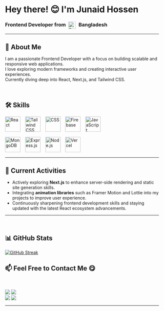<!-- Banner Image -->

<h1>Hey there!  😊  I'm Junaid Hossen</h1>
<h3>
  Frontend Developer from&nbsp;
  <img src="https://upload.wikimedia.org/wikipedia/commons/f/f9/Flag_of_Bangladesh.svg" alt="Bangladesh Flag" width="24" style="vertical-align: middle; margin-right: 6px;">
  Bangladesh
</h3>






---

## 👋 About Me
I am a passionate Frontend Developer with a focus on building scalable and responsive web applications.  
I love exploring modern frameworks and creating interactive user experiences.  
Currently diving deep into React, Next.js, and Tailwind CSS.



<br>

## 🛠 Skills

<p>
  <img src="https://skillicons.dev/icons?i=react" height="50" alt="React" />&nbsp;&nbsp;&nbsp;
  <img src="https://skillicons.dev/icons?i=tailwind" height="50" alt="Tailwind CSS" />&nbsp;&nbsp;&nbsp;
  <img src="https://skillicons.dev/icons?i=css" height="50" alt="CSS" />&nbsp;&nbsp;&nbsp;
  <img src="https://skillicons.dev/icons?i=firebase" height="50" alt="Firebase" />&nbsp;&nbsp;&nbsp;
  <img src="https://skillicons.dev/icons?i=javascript" height="50" alt="JavaScript" />
</p>

<p>
  <img src="https://skillicons.dev/icons?i=mongodb" height="50" alt="MongoDB" />&nbsp;&nbsp;&nbsp;
  <img src="https://skillicons.dev/icons?i=express" height="50" alt="Express.js" />&nbsp;&nbsp;&nbsp;
  <img src="https://skillicons.dev/icons?i=nodejs" height="50" alt="Node.js" />&nbsp;&nbsp;&nbsp;
  <img src="https://skillicons.dev/icons?i=vercel" height="50" alt="Vercel" />
</p>


---

## 🔭 Current Activities
- Actively exploring **Next.js** to enhance server-side rendering and static site generation skills.  
- Integrating **animation libraries** such as Framer Motion and Lottie into my projects to improve user experience.  
- Continuously sharpening frontend development skills and staying updated with the latest React ecosystem advancements.  


---


<br>

## 📊 GitHub Stats

[![GitHub Streak](https://streak-stats.demolab.com/?user=junaid014)](https://git.io/streak-stats)


## 📫 Feel Free to Contact Me 😋
<br>

<a href="mailto:junaidhossen014@gmail.com"><img src="https://img.shields.io/badge/Email-junaidhossen014%40gmail.com-orange"></a>
<a href="https://wa.me/8801744949725" target="_blank"><img src="https://img.shields.io/badge/WhatsApp-01744949725-25D366"></a>
<br>
<a href="https://www.facebook.com/junaid.hossen.7509" target="_blank"><img src="https://img.shields.io/badge/Facebook-Junaid%20Hossen-1877F2"></a>
<a href="https://www.linkedin.com/in/junaid-hossen/" target="_blank"><img src="https://img.shields.io/badge/LinkedIn-Junaid%20Hossen-informational"></a>

---


